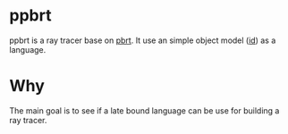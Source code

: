 # ppbrt #

ppbrt is a ray tracer base on [pbrt](http://www.pbrt.org/).
It use an simple object model ([id](http://piumarta.com/software/cola/)) as a language.

# Why #

The main goal is to see if a late bound language can be use for building a ray tracer.